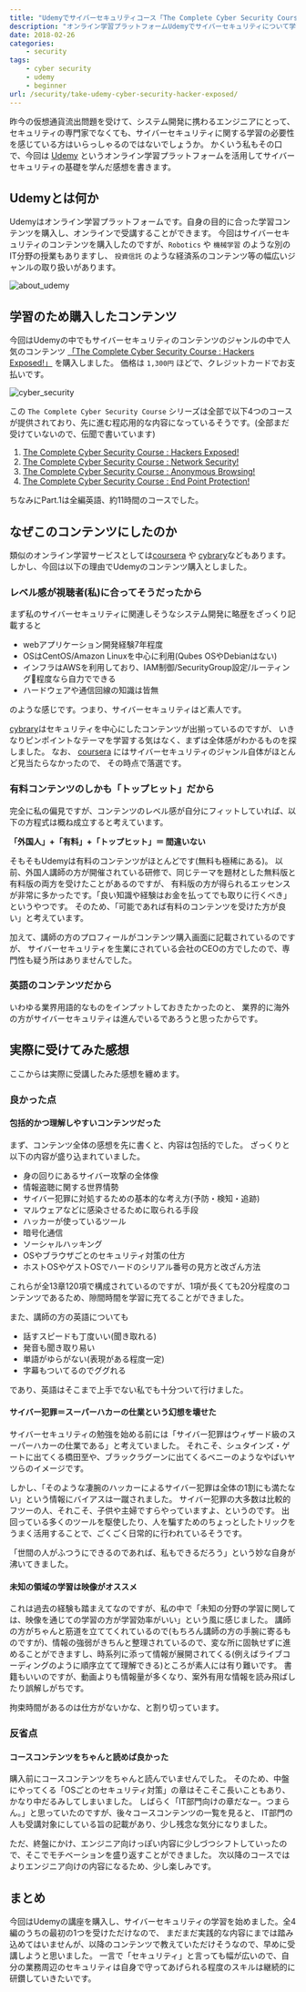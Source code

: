 ```yaml
---
title: "Udemyでサイバーセキュリティコース「The Complete Cyber Security Course : Hackers Exposed」を受講した"
description: "オンライン学習プラットフォームUdemyでサイバーセキュリティについて学習しました。今回受講したコースは「The Complete Cyber Security Course : Hackers Exposed!」で、セキュリティに対する一般論から、マルウェアの種類や、物理OS/仮想化OSの違いなど、受講した感想を紹介します"
date: 2018-02-26
categories:
    - security
tags:
    - cyber security
    - udemy
    - beginner
url: /security/take-udemy-cyber-security-hacker-exposed/
---
```


昨今の仮想通貨流出問題を受けて、システム開発に携わるエンジニアにとって、セキュリティの専門家でなくても、サイバーセキュリティに関する学習の必要性を感じている方はいらっしゃるのではないでしょうか。
かくいう私もその口で、今回は [Udemy](https://www.udemy.com/?deal_code=JPA8DEAL2PERCENTAGE&aEightID=s00000016735001) というオンライン学習プラットフォームを活用してサイバーセキュリティの基礎を学んだ感想を書きます。

<!--adsense-->

## Udemyとは何か
Udemyはオンライン学習プラットフォームです。自身の目的に合った学習コンテンツを購入し、オンラインで受講することができます。
今回はサイバーセキュリティのコンテンツを購入したのですが、`Robotics` や `機械学習` のような別のIT分野の授業もありますし、
`投資信託` のような経済系のコンテンツ等の幅広いジャンルの取り扱いがあります。

![about_udemy](/images/20180226/about_udemy.png)

## 学習のため購入したコンテンツ
今回はUdemyの中でもサイバーセキュリティのコンテンツのジャンルの中で人気のコンテンツ [「The Complete Cyber Security Course : Hackers Exposed!」](https://px.a8.net/svt/ejp?a8mat=2ZWBEP+EBLENM+3L4M+BW8O2&a8ejpredirect=https%3A%2F%2Fwww.udemy.com%2Fthe-complete-internet-security-privacy-course-volume-1%2F%3Fdeal_code%3DJPA8DEAL2PERCENTAGE%26aEightID%3Ds00000016735001) を購入しました。
価格は `1,300円` ほどで、クレジットカードでお支払いです。

![cyber_security](/images/20180226/cyber_security.png)

この `The Complete Cyber Security Course` シリーズは全部で以下4つのコースが提供されており、先に進む程応用的な内容になっているそうです。(全部まだ受けていないので、伝聞で書いています)

1. [The Complete Cyber Security Course : Hackers Exposed!](https://px.a8.net/svt/ejp?a8mat=2ZWBEP+EBLENM+3L4M+BW8O2&a8ejpredirect=https%3A%2F%2Fwww.udemy.com%2Fthe-complete-internet-security-privacy-course-volume-1%2F%3Fdeal_code%3DJPA8DEAL2PERCENTAGE%26aEightID%3Ds00000016735001)
2. [The Complete Cyber Security Course : Network Security!](https://px.a8.net/svt/ejp?a8mat=2ZWBEP+EBLENM+3L4M+BW8O2&a8ejpredirect=https%3A%2F%2Fwww.udemy.com%2Fnetwork-security-course%2F%3Fdeal_code%3DJPA8DEAL2PERCENTAGE%26aEightID%3Ds00000016735001)
3. [The Complete Cyber Security Course : Anonymous Browsing!](https://px.a8.net/svt/ejp?a8mat=2ZWBEP+EBLENM+3L4M+BW8O2&a8ejpredirect=https%3A%2F%2Fwww.udemy.com%2Fthe-complete-cyber-security-course-anonymous-browsing%2F%3Fdeal_code%3DJPA8DEAL2PERCENTAGE%26aEightID%3Ds00000016735001)
4. [The Complete Cyber Security Course : End Point Protection!](https://px.a8.net/svt/ejp?a8mat=2ZWBEP+EBLENM+3L4M+BW8O2&a8ejpredirect=https%3A%2F%2Fwww.udemy.com%2Fthe-complete-cyber-security-course-end-point-protection%2F%3Fdeal_code%3DJPA8DEAL2PERCENTAGE%26aEightID%3Ds00000016735001)

ちなみにPart.1は全編英語、約11時間のコースでした。

<!--adsense-->

## なぜこのコンテンツにしたのか
類似のオンライン学習サービスとしては[coursera](https://www.coursera.org/) や [cybrary](https://www.cybrary.it/)などもあります。しかし、今回は以下の理由でUdemyのコンテンツ購入としました。

### レベル感が視聴者(私)に合ってそうだったから

まず私のサイバーセキュリティに関連しそうなシステム開発に略歴をざっくり記載すると

* webアプリケーション開発経験7年程度
* OSはCentOS/Amazon Linuxを中心に利用(Qubes OSやDebianはない)
* インフラはAWSを利用しており、IAM制御/SecurityGroup設定/ルーティング程度なら自力でできる
* ハードウェアや通信回線の知識は皆無

のような感じです。つまり、サイバーセキュリティはど素人です。

[cybrary](https://www.cybrary.it/)はセキュリティを中心にしたコンテンツが出揃っているのですが、
いきなりピンポイントなテーマを学習する気はなく、まずは全体感がわかるものを探しました。
なお、 [coursera](https://www.coursera.org/) にはサイバーセキュリティのジャンル自体がほとんど見当たらなかったので、
その時点で落選です。

### 有料コンテンツのしかも「トップヒット」だから

完全に私の偏見ですが、コンテンツのレベル感が自分にフィットしていれば、以下の方程式は概ね成立すると考えています。

**「外国人」+「有料」+「トップヒット」＝ 間違いない**

そもそもUdemyは有料のコンテンツがほとんどです(無料も極稀にある)。
以前、外国人講師の方が開催されている研修で、同じテーマを題材とした無料版と有料版の両方を受けたことがあるのですが、
有料版の方が得られるエッセンスが非常に多かったです。「良い知識や経験はお金を払ってでも取りに行くべき」というやつです。
そのため、「可能であれば有料のコンテンツを受けた方が良い」と考えています。

加えて、講師の方のプロフィールがコンテンツ購入画面に記載されているのですが、
サイバーセキュリティを生業にされている会社のCEOの方でしたので、専門性も疑う所はありませんでした。

### 英語のコンテンツだから

いわゆる業界用語的なものをインプットしておきたかったのと、
業界的に海外の方がサイバーセキュリティは進んでいるであろうと思ったからです。

<!--adsense-->

## 実際に受けてみた感想
ここからは実際に受講したみた感想を纏めます。

### 良かった点
#### 包括的かつ理解しやすいコンテンツだった
まず、コンテンツ全体の感想を先に書くと、内容は包括的でした。
ざっくりと以下の内容が盛り込まれていました。

* 身の回りにあるサイバー攻撃の全体像
* 情報盗聴に関する世界情勢
* サイバー犯罪に対処するための基本的な考え方(予防・検知・追跡)
* マルウェアなどに感染させるために取られる手段
* ハッカーが使っているツール
* 暗号化通信
* ソーシャルハッキング
* OSやブラウザごとのセキュリティ対策の仕方
* ホストOSやゲストOSでハードのシリアル番号の見方と改ざん方法

これらが全13章120項で構成されているのですが、1項が長くても20分程度のコンテンツであるため、隙間時間を学習に充てることができました。

また、講師の方の英語についても

* 話すスピードも丁度いい(聞き取れる)
* 発音も聞き取り易い
* 単語がゆらがない(表現がある程度一定)
* 字幕もついてるのでググれる

であり、英語はそこまで上手でない私でも十分ついて行けました。

#### サイバー犯罪＝スーパーハカーの仕業という幻想を壊せた
サイバーセキュリティの勉強を始める前には「サイバー犯罪はウィザード級のスーパーハカーの仕業である」と考えていました。
それこそ、シュタインズ・ゲートに出てくる橋田至や、ブラックラグーンに出てくるベニーのようなやばいヤツらのイメージです。

しかし、「そのような凄腕のハッカーによるサイバー犯罪は全体の1割にも満たない」という情報にバイアスは一蹴されました。
サイバー犯罪の大多数は比較的フツーの人、それこそ、子供や主婦ですらやっていますよ、というのです。
出回っている多くのツールを駆使したり、人を騙すためのちょっとしたトリックをうまく活用することで、ごくごく日常的に行われているそうです。

「世間の人がふつうにできるのであれば、私もできるだろう」という妙な自身が沸いてきました。

#### 未知の領域の学習は映像がオススメ
これは過去の経験も踏まえてなのですが、私の中で「未知の分野の学習に関しては、映像を通じての学習の方が学習効率がいい」という風に感じました。
講師の方がちゃんと筋道を立ててくれているので(もちろん講師の方の手腕に寄るものですが)、情報の強弱がきちんと整理されているので、変な所に固執せずに進めることができますし、時系列に添って情報が展開されてくる(例えばライブコーディングのように順序立てて理解できる)ところが素人には有り難いです。
書籍もいいのですが、動画よりも情報量が多くなり、案外有用な情報を読み飛ばしたり誤解しがちです。

拘束時間があるのは仕方がないかな、と割り切っています。

### 反省点
#### コースコンテンツをちゃんと読めば良かった
購入前にコースコンテンツをちゃんと読んでいませんでした。
そのため、中盤にやってくる「OSごとのセキュリティ対策」の章はそこそこ長いこともあり、かなり中だるみしてしまいました。
しばらく「IT部門向けの章だなー。つまらん。」と思っていたのですが、後々コースコンテンツの一覧を見ると、
IT部門の人も受講対象にしている旨の記載があり、少し残念な気分になりました。

ただ、終盤にかけ、エンジニア向けっぽい内容に少しづつシフトしていったので、そこでモチベーションを盛り返すことができました。
次以降のコースではよりエンジニア向けの内容になるため、少し楽しみです。

<!--adsense-->

## まとめ
今回はUdemyの講座を購入し、サイバーセキュリティの学習を始めました。全4編のうちの最初の1つを受けただけなので、
まだまだ実践的な内容にまでは踏み込めてはいませんが、以降のコンテンツで教えていただけそうなので、早めに受講しようと思いました。
一言で「セキュリティ」と言っても幅が広いので、自分の業務周辺のセキュリティは自身で守ってあげられる程度のスキルは継続的に研鑽していきたいです。
